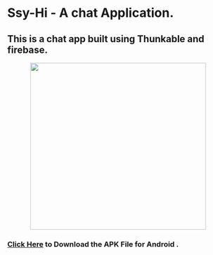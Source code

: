 # Ssy-Hi - A chat Application.
## This is a chat app built using Thunkable and firebase.

<p align="center">
  <img width="400" height="380" src="https://user-images.githubusercontent.com/65058286/156352196-32615e3b-5efa-423c-9f7f-330f0114af25.png">
  </p>

### [Click Here](https://drive.google.com/drive/folders/1gs_0H8jDk_20sW03fNsYwruiSq-z81QN?usp=sharing) to Download the APK File for Android .
